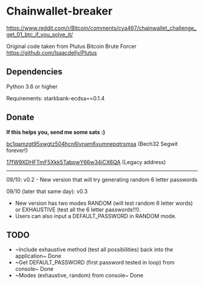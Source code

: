 # Chainwallet-breaker
https://www.reddit.com/r/Bitcoin/comments/cya467/chainwallet_challenge_get_01_btc_if_you_solve_it/

Original code taken from Plutus Bitcoin Brute Forcer https://github.com/Isaacdelly/Plutus

## Dependencies

Python 3.6 or higher

Requirements: starkbank-ecdsa==0.1.4

## Donate

**If this helps you, send me some sats :)**

[bc1qamzgt95xwgtz504hcn6lvnam6yumnepqtrsmsa](bitcoin:bc1qamzgt95xwgtz504hcn6lvnam6yumnepqtrsmsa) (Bech32 Segwit forever!)

[17fW9XDHFTmF5Xkk5TabpwY66w34jCX6QA](bitcoin:17fW9XDHFTmF5Xkk5TabpwY66w34jCX6QA) (Legacy address)

----------------------------

09/10: v0.2 - New version that will try generating random 6 letter passwords

09/10 (later that same day): v0.3
- New version has two modes RANDOM (will test random 6 letter words) or EXHAUSTIVE (test all the 6 letter passwords!!!).
- Users can also input a DEFAULT_PASSWORD in RANDOM mode.

## TODO
- ~Include exhaustive method (test all possibilities) back into the application~ Done
- ~Get DEFAULT_PASSWORD (first password tested in loop) from console~ Done
- ~Modes (exhaustive, random) from console~ Done

